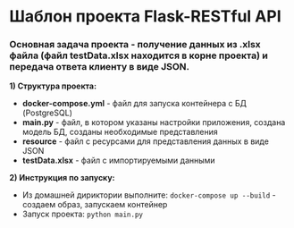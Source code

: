 # Шаблон проекта Flask-RESTful API
### Основная задача проекта - получение данных из .xlsx файла (файл testData.xlsx находится в корне проекта) и передача ответа клиенту в виде JSON.
**1) Структура проекта:**
* __docker-compose.yml__ - файл для запуска контейнера с БД (PostgreSQL)
* __main.py__ - файл, в котором указаны настройки приложения, создана модель БД, созданы необходимые представления
* __resource__ - файл с ресурсами для представления данных в виде JSON
* __testData.xlsx__ - файл с импортируемыми данными

**2) Инструкция по запуску:**
* Из домашней дириктории выполните:
`docker-compose up --build` - создаем образ, запускаем контейнер
* Запуск проекта:
 `python main.py`
